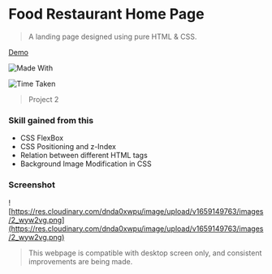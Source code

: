 # Food Restaurant Home Page

> A landing page designed using pure HTML & CSS.

[Demo](https://live-class-project-002.netlify.app/ "Demo")

![Made With](https://img.shields.io/badge/Made%20with-HTML%20and%20CSS-brightgreen)

![Time Taken](https://img.shields.io/badge/Time%20Taken-30%20min-red)

> Project 2

### Skill gained from this

- CSS FlexBox
- CSS Positioning and z-Index
- Relation between different HTML tags
- Background Image Modification in CSS

### Screenshot

![https://res.cloudinary.com/dnda0xwpu/image/upload/v1659149763/images/2_wyw2vg.png](https://res.cloudinary.com/dnda0xwpu/image/upload/v1659149763/images/2_wyw2vg.png)

> This webpage is compatible with desktop screen only, and consistent improvements are being made.
